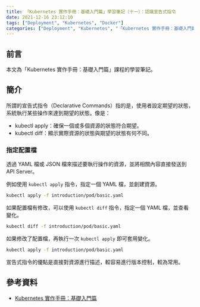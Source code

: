 ```yaml
---
title: 「Kubernetes 實作手冊：基礎入門篇」學習筆記（十一）：認識宣告式指令
date: 2021-12-16 23:12:10
tags: ["Deployment", "Kubernetes", "Docker"]
categories: ["Deployment", "Kubernetes", "「Kubernetes 實作手冊：基礎入門篇」Study Notes"]
---
```


## 前言

本文為「Kubernetes 實作手冊：基礎入門篇」課程的學習筆記。

## 簡介

所謂的宣告式指令（Declarative Commands）指的是，使用者設定期望的狀態，系統執行某些操作來達到期望的狀態。像是：

- kubectl apply：確保一個或多個資源的狀態符合期望。
- kubectl diff：顯示實際資源的狀態與期望的狀態有何不同。

### 指定配置檔

透過 YAML 檔或 JSON 檔來描述要執行操作的資源，並將相關內容直接發送到 API Server。

例如使用 `kubectl apply` 指令，指定一個 YAML 檔，並創建資源。

```bash
kubectl apply -f introduction/pod/basic.yaml
```

如果配置檔有修改，可以使用 `kubectl diff` 指令，指定一個 YAML 檔，並查看變化。

```bash
kubectl diff -f introduction/pod/basic.yaml
```

如果修改了配置檔，再執行一次 `kubectl apply` 即可套用變化。

```bash
kubectl apply -f introduction/pod/basic.yaml
```

宣告式指令的優點是直接對資源進行描述，較容易進行版本控制，較為常用。

## 參考資料

- [Kubernetes 實作手冊：基礎入門篇](https://hiskio.com/courses/349/about)
